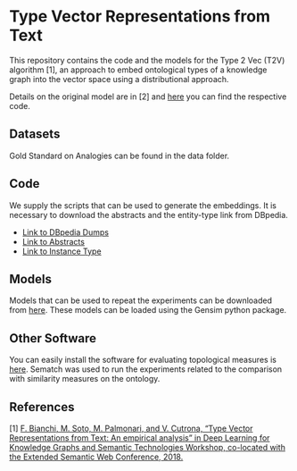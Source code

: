 # Type Vector Representations from Text

This repository contains the code and the models for the Type 2 Vec (T2V) algorithm [1], an approach to embed ontological types
of a knowledge graph into the vector space using a distributional approach.

Details on the original model are in [2] and [here](https://github.com/vinid/entity2vec) you can find the respective 
code.

## Datasets
Gold Standard on Analogies can be found in the data folder.

## Code
We supply the scripts that can be used to generate the embeddings. It is necessary to download the abstracts and the entity-type link from DBpedia.

+ [Link to DBpedia Dumps](https://wiki.dbpedia.org/dbpedia-version-2016-04)
+ [Link to Abstracts](http://downloads.dbpedia.org/2016-04/core/long_abstracts_en.ttl.bz2)
+ [Link to Instance Type](http://downloads.dbpedia.org/2016-04/core/instance_types_en.ttl.bz2)

## Models
Models that can be used to repeat the experiments can be downloaded from [here](http://inside.disco.unimib.it/download/federico/type2vec/). These models can be loaded using the Gensim python package.

## Other Software
You can easily install the software for evaluating topological measures is [here](https://github.com/gsi-upm/sematch). Sematch was used to run the experiments related to the comparison with similarity measures on the ontology.

## References

[1] [F. Bianchi, M. Soto, M. Palmonari, and V. Cutrona, “Type Vector Representations from Text: An empirical analysis” in Deep Learning for Knowledge Graphs and Semantic Technologies Workshop, co-located with the Extended Semantic Web Conference, 2018.](http://ceur-ws.org/Vol-2106/paper9.pdf)
